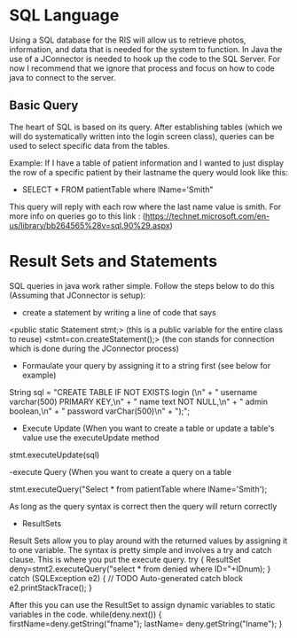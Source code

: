# SQL Language
Using a SQL database for the RIS will allow us to retrieve photos, information, and data that is needed for the system to function. 
In Java the use of a JConnector is needed to hook up the code to the SQL Server. For now I recommend that we ignore that process
and focus on how to code java to connect to the server.

## Basic Query
The heart of SQL is based on its query. After establishing tables (which we will do systematically written into the login screen
class), queries can be used to select specific data from the tables. 

Example: If I have a table of patient information and I wanted to just display the row of a specific patient by their lastname the 
query would look like this:

- SELECT * FROM patientTable where lName='Smith"

This query will reply with each row where the last name value is smith.
For more info on queries go to this link : (https://technet.microsoft.com/en-us/library/bb264565%28v=sql.90%29.aspx)

# Result Sets and Statements
SQL queries in java work rather simple. Follow the steps below to do this (Assuming that JConnector is setup):
- create a statement by writing a line of code that says

<public static Statement stmt;> (this is a public variable for the entire class to reuse)
<stmt=con.createStatement();> (the con stands for connection which is done during the JConnector process)

- Formaulate your query by assigning it to a string first (see below for example)

String sql = "CREATE TABLE IF NOT EXISTS login (\n"
			                + "	username varchar(500) PRIMARY KEY,\n"
			                + "	name text NOT NULL,\n"
			                + "	admin boolean,\n"
			                + " password varChar(500)\n"
			                + ");";
                      
- Execute Update (When you want to create a table or update a table's value use the executeUpdate method

stmt.executeUpdate(sql)

-execute Query (When you want to create a query on a table

stmt.executeQuery("Select * from patientTable where lName='Smith');

As long as the query syntax is correct then the query will return correctly

- ResultSets

Result Sets allow you to play around with the returned values by assigning it to one variable. The syntax is pretty simple
and involves a try and catch clause. This is where you put the execute query.
try {
					ResultSet deny=stmt2.executeQuery("select * from denied where ID="+IDnum);
				}
catch (SQLException e2) {
					// TODO Auto-generated catch block
					e2.printStackTrace();
				}

After this you can use the ResultSet to assign dynamic variables to static variables in the code.
while(deny.next())
				{
					firstName=deny.getString("fname");
					lastName= deny.getString("lname");
				}
